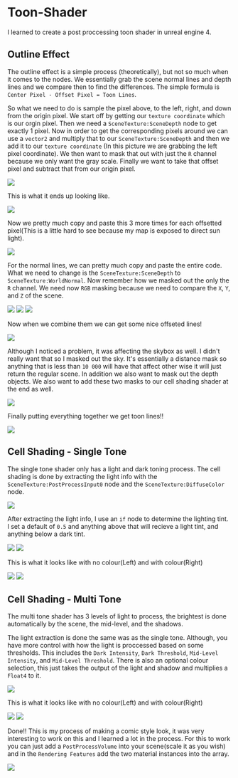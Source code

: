 # Toon-Shader

I learned to create a post proccessing toon shader in unreal engine 4.

## Outline Effect
The outline effect is a simple process (theoretically), but not so much when it comes to the nodes. We essentially grab the scene normal lines and depth lines and we compare then to find the differences. The simple formula is `Center Pixel - Offset Pixel = Toon Lines`.

So what we need to do is sample the pixel above, to the left, right, and down from the origin pixel. We start off by getting our `texture coordinate` which is our orgin pixel. Then we need a `SceneTexture:SceneDepth` node to get exactly 1 pixel. Now in order to get the corresponding pixels around we can use a `vector2` and multiply that to our `SceneTexture:SceneDepth` and then we add it to our `texture coordinate` (In this picture we are grabbing the left pixel coordinate). We then want to mask that out with just the `R` channel because we only want the gray scale. Finally we want to take that offset pixel and subtract that from our origin pixel.

![](https://user-images.githubusercontent.com/29154540/158484068-160c2b9b-b218-4cba-a052-d47f83aa1a51.png)

This is what it ends up looking like.

![](https://user-images.githubusercontent.com/29154540/158484413-f0aae679-a298-417f-a361-8e71cff3cbcc.png)

Now we pretty much copy and paste this 3 more times for each offsetted pixel(This is a little hard to see because my map is exposed to direct sun light).

![](https://user-images.githubusercontent.com/29154540/158485094-6d12bd5a-44dc-49f8-a9fc-ed7e012c0e83.png)

For the normal lines, we can pretty much copy and paste the entire code. What we need to change is the `SceneTexture:SceneDepth` to `SceneTexture:WorldNormal`. Now remember how we masked out the only the `R` channel. We need now `RGB` masking because we need to compare the `X`, `Y`, and `Z` of the scene.

![](https://user-images.githubusercontent.com/29154540/158485824-217eb431-62bd-451b-b075-425d53943750.png)
![](https://user-images.githubusercontent.com/29154540/158482180-72adbd58-4d81-41fd-b0c4-0eeb4e0ad771.png)
![](https://user-images.githubusercontent.com/29154540/158482182-f410c96b-c106-4f6d-87ff-eabe5ebfd6e5.png)

Now when we combine them we can get some nice offseted lines!

![](https://user-images.githubusercontent.com/29154540/158486341-1b6b0907-931e-4ba0-aba3-0dab8bb52afe.png)

Although I noticed a problem, it was affecting the skybox as well. I didn't really want that so I masked out the sky. It's essentially a distance mask so anything that is less than `10 000` will have that affect other wise it will just return the regular scene. In addition we also want to mask out the depth objects. We also want to add these two masks to our cell shading shader at the end as well.

![](https://user-images.githubusercontent.com/29154540/158486473-c7b70d67-21cf-4028-bf66-7e8087a2eb02.png)

Finally putting everything together we get toon lines!!

![](https://user-images.githubusercontent.com/29154540/158486638-addff8a4-8e33-43d2-870e-89048ec55848.png)


## Cell Shading - Single Tone
The single tone shader only has a light and dark toning process. The cell shading is done by extracting the light info with the `SceneTexture:PostProcessInput0` node and the `SceneTexture:DiffuseColor` node. 

![](https://user-images.githubusercontent.com/29154540/158470259-5ec05161-d236-4242-b2c6-ec2e396f7a04.png)

After extracting the light info, I use an `if` node to determine the lighting tint. I set a default of `0.5` and anything above that will recieve a light tint, and anything below a dark tint.

![](https://user-images.githubusercontent.com/29154540/158472876-cc60a89d-e790-4b81-bf16-c75d37008719.png)
![](https://user-images.githubusercontent.com/29154540/158472906-7f588d3c-e91f-4df8-b88d-224587d031ed.png)

This is what it looks like with no colour(Left) and with colour(Right) 

![](https://user-images.githubusercontent.com/29154540/158482534-9ba4be75-7c54-499c-a246-c1233df2f840.png)
![](https://user-images.githubusercontent.com/29154540/158482438-e7a83e11-1947-4bb0-ba99-dd53941c3c6f.png)

## Cell Shading - Multi Tone
The multi tone shader has 3 levels of light to process, the brightest is done automatically by the scene, the mid-level, and the shadows.

The light extraction is done the same was as the single tone. Although, you have more control with how the light is proccessed based on some thresholds. This includes the `Dark Intensity`, `Dark Threshold`, `Mid-Level Intensity`, and `Mid-Level Threshold`. There is also an optional colour selection, this just takes the output of the light and shadow and multiplies a `Float4` to it.

![](https://user-images.githubusercontent.com/29154540/158480795-65e5e65d-6dd4-46ba-bbc4-20a611ca7366.png)

This is what it looks like with no colour(Left) and with colour(Right) 

![](https://user-images.githubusercontent.com/29154540/158481230-2c60bbdb-da87-4ed1-b849-3813ebbaff7b.png)
![](https://user-images.githubusercontent.com/29154540/158481405-5f223485-e0a3-4020-a325-4af1455df174.png)

Done!! This is my process of making a comic style look, it was very interesting to work on this and I learned a lot in the process. For this to work you can just add a `PostProcessVolume` into your scene(scale it as you wish) and in the `Rendering Features`  add the two material instances into the array.

![](https://user-images.githubusercontent.com/29154540/158486904-df47c9f6-dcd7-4416-bde9-ecd7c85c9947.png)
